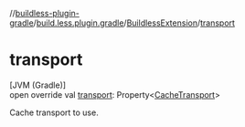 //[buildless-plugin-gradle](../../../index.md)/[build.less.plugin.gradle](../index.md)/[BuildlessExtension](index.md)/[transport](transport.md)

# transport

[JVM (Gradle)]\
open override val [transport](transport.md): Property&lt;[CacheTransport](../-cache-transport/index.md)&gt;

Cache transport to use.
